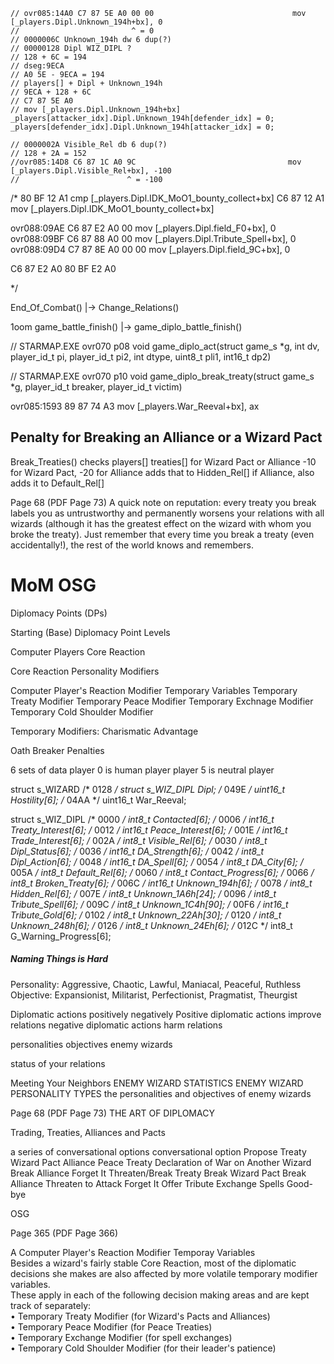 








    // ovr085:14A0 C7 87 5E A0 00 00                               mov     [_players.Dipl.Unknown_194h+bx], 0
    //                         ^ = 0
    // 0000006C Unknown_194h dw 6 dup(?)
    // 00000128 Dipl WIZ_DIPL ?
    // 128 + 6C = 194
    // dseg:9ECA
    // A0 5E - 9ECA = 194
    // players[] + Dipl + Unknown_194h
    // 9ECA + 128 + 6C
    // C7 87 5E A0
    // mov [_players.Dipl.Unknown_194h+bx]
    _players[attacker_idx].Dipl.Unknown_194h[defender_idx] = 0;
    _players[defender_idx].Dipl.Unknown_194h[attacker_idx] = 0;

    // 0000002A Visible_Rel db 6 dup(?)
    // 128 + 2A = 152
    //ovr085:14D8 C6 87 1C A0 9C                                  mov     [_players.Dipl.Visible_Rel+bx], -100
    //                        ^ = -100

/*
80 BF 12 A1
cmp [_players.Dipl.IDK_MoO1_bounty_collect+bx]
C6 87 12 A1
mov [_players.Dipl.IDK_MoO1_bounty_collect+bx]

ovr088:09AE C6 87 E2 A0 00                                  mov     [_players.Dipl.field_F0+bx], 0
ovr088:09BF C6 87 88 A0 00                                  mov     [_players.Dipl.Tribute_Spell+bx], 0
ovr088:09D4 C7 87 8E A0 00 00                               mov     [_players.Dipl.field_9C+bx], 0

C6 87 E2 A0
80 BF E2 A0

*/





End_Of_Combat()
    |-> Change_Relations()

1oom
game_battle_finish()
    |-> game_diplo_battle_finish()

// STARMAP.EXE  ovr070  p08
void game_diplo_act(struct game_s *g, int dv, player_id_t pi, player_id_t pi2, int dtype, uint8_t pli1, int16_t dp2)

// STARMAP.EXE  ovr070  p10
void game_diplo_break_treaty(struct game_s *g, player_id_t breaker, player_id_t victim)



ovr085:1593
89 87 74 A3
mov [_players.War_Reeval+bx], ax


## Penalty for Breaking an Alliance or a Wizard Pact

Break_Treaties()
    checks players[] treaties[] for Wizard Pact or Alliance
    -10 for Wizard Pact, -20 for Alliance
    adds that to Hidden_Rel[]
    if Alliance, also adds it to Default_Rel[]


Page 68  (PDF Page 73)
A quick note on reputation:
every treaty you break labels you as untrustworthy
and permanently worsens your relations with all wizards
(although it has the greatest effect on the wizard with whom you broke the treaty).
Just remember that every time you break a treaty
  (even accidentally!),
  the rest of the world knows and remembers.




# MoM OSG

Diplomacy Points (DPs)

Starting (Base) Diplomacy Point Levels

Computer Players Core Reaction

Core Reaction Personality Modifiers

Computer Player's Reaction Modifier Temporary Variables
Temporary Treaty Modifier
Temporary Peace Modifier
Temporary Exchnage Modifier
Temporary Cold Shoulder Modifier

Temporary Modifiers: Charismatic Advantage

Oath Breaker Penalties





6 sets of data
player 0 is human player
player 5 is neutral player



struct s_WIZARD
    /* 0128 */ struct s_WIZ_DIPL Dipl;
    /* 049E */ uint16_t Hostility[6];
    /* 04AA */ uint16_t War_Reeval;

struct s_WIZ_DIPL
    /* 0000 */ int8_t Contacted[6];
    /* 0006 */ int16_t Treaty_Interest[6];
    /* 0012 */ int16_t Peace_Interest[6];
    /* 001E */ int16_t Trade_Interest[6];
    /* 002A */ int8_t Visible_Rel[6];
    /* 0030 */ int8_t Dipl_Status[6];
    /* 0036 */ int16_t DA_Strength[6];
    /* 0042 */ int8_t Dipl_Action[6];
    /* 0048 */ int16_t DA_Spell[6];
    /* 0054 */ int8_t DA_City[6];
    /* 005A */ int8_t Default_Rel[6];
    /* 0060 */ int8_t Contact_Progress[6];
    /* 0066 */ int8_t Broken_Treaty[6];
    /* 006C */ int16_t Unknown_194h[6];
    /* 0078 */ int8_t Hidden_Rel[6];
    /* 007E */ int8_t Unknown_1A6h[24];
    /* 0096 */ int8_t Tribute_Spell[6];
    /* 009C */ int8_t Unknown_1C4h[90];
    /* 00F6 */ int16_t Tribute_Gold[6];
    /* 0102 */ int8_t Unknown_22Ah[30];
    /* 0120 */ int8_t Unknown_248h[6];
    /* 0126 */ int8_t Unknown_24Eh[6];
    /* 012C */ int8_t G_Warning_Progress[6];



##### Naming Things is Hard

Personality:
    Aggressive, Chaotic, Lawful, Maniacal, Peaceful, Ruthless
Objective:
    Expansionist, Militarist, Perfectionist, Pragmatist, Theurgist

Diplomatic actions
positively
negatively
Positive diplomatic actions improve relations
negative diplomatic actions harm relations

personalities
objectives
enemy wizards

status of your relations


Meeting Your Neighbors
ENEMY WIZARD STATISTICS
ENEMY WIZARD PERSONALITY TYPES
the personalities and objectives of enemy wizards

Page 68  (PDF Page 73)
THE ART OF DIPLOMACY


Trading, Treaties, Alliances and Pacts

a series of conversational options
conversational option
Propose Treaty
    Wizard Pact
    Alliance
    Peace Treaty
    Declaration of War on Another Wizard
    Break Alliance
    Forget It
Threaten/Break Treaty
    Break Wizard Pact
    Break Alliance
    Threaten to Attack
    Forget It
Offer Tribute
Exchange Spells
Good-bye









OSG

Page 365  (PDF Page 366)

A Computer Player's Reaction Modifier Temporay Variables  
Besides a wizard's fairly stable Core Reaction, most of the diplomatic decisions she makes are also affected by more volatile temporary modifier variables.  
These apply in each of the following decision making areas and are kept track of separately:  
• Temporary Treaty Modifier (for Wizard's Pacts and Alliances)  
• Temporary Peace Modifier (for Peace Treaties)  
• Temporary Exchange Modifier (for spell exchanges)  
• Temporary Cold Shoulder Modifier (for their leader's patience)  
